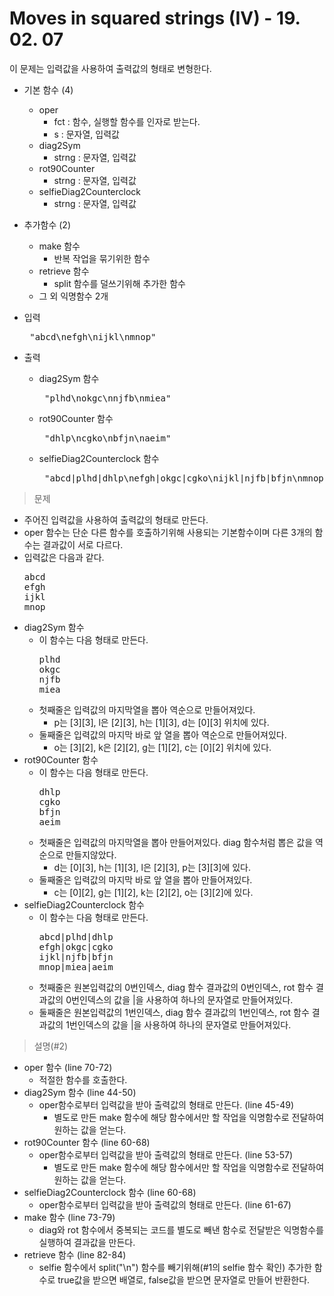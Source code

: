 # Moves in squared strings (IV) - 19. 02. 07

이 문제는 입력값을 사용하여 출력값의 형태로 변형한다.

- 기본 함수 (4)
  - oper
    - fct : 함수, 실행할 함수를 인자로 받는다.
    - s : 문자열, 입력값
  - diag2Sym
    - strng : 문자열, 입력값
  - rot90Counter
    - strng : 문자열, 입력값
  - selfieDiag2Counterclock
    - strng : 문자열, 입력값

- 추가함수 (2)
  - make 함수
    - 반복 작업을 묶기위한 함수
  - retrieve 함수
    - split 함수를 덜쓰기위해 추가한 함수
  - 그 외 익명함수 2개

- 입력 <br>
  <pre> "abcd\nefgh\nijkl\nmnop" </pre>
 
- 출력 <br>
  - diag2Sym 함수
    <pre> "plhd\nokgc\nnjfb\nmiea" </pre>
  - rot90Counter 함수
    <pre> "dhlp\ncgko\nbfjn\naeim" </pre>
  - selfieDiag2Counterclock 함수
    <pre> "abcd|plhd|dhlp\nefgh|okgc|cgko\nijkl|njfb|bfjn\nmnop|miea|aeim" </pre>

> 문제
  - 주어진 입력값을 사용하여 출력값의 형태로 만든다.
  - oper 함수는 단순 다른 함수를 호출하기위해 사용되는 기본함수이며 다른 3개의 함수는 결과값이 서로 다르다.
  - 입력값은 다음과 같다.
    <pre>
    abcd
    efgh
    ijkl
    mnop
    </pre>
  - diag2Sym 함수
    - 이 함수는 다음 형태로 만든다.
      <pre>
      plhd
      okgc
      njfb
      miea
      </pre>
    - 첫째줄은 입력값의 마지막열을 뽑아 역순으로 만들어져있다.
      - p는 [3][3], l은 [2][3], h는 [1][3], d는 [0][3] 위치에 있다.
    - 둘째줄은 입력값의 마지막 바로 앞 열을 뽑아 역순으로 만들어져있다.
      - o는 [3][2], k은 [2][2], g는 [1][2], c는 [0][2] 위치에 있다.
  - rot90Counter 함수
    - 이 함수는 다음 형태로 만든다.
      <pre>
      dhlp
      cgko
      bfjn
      aeim
      </pre>
    - 첫째줄은 입력값의 마지막열을 뽑아 만들어져있다. diag 함수처럼 뽑은 값을 역순으로 만들지않았다.
      - d는 [0][3], h는 [1][3], l은 [2][3], p는 [3][3]에 있다.
    - 둘째줄은 입력값의 마지막 바로 앞 열을 뽑아 만들어져있다. 
      - c는 [0][2], g는 [1][2], k는 [2][2], o는 [3][2]에 있다.
  - selfieDiag2Counterclock 함수
    - 이 함수는 다음 형태로 만든다.
      <pre>
      abcd|plhd|dhlp
      efgh|okgc|cgko
      ijkl|njfb|bfjn
      mnop|miea|aeim
      </pre>
    - 첫째줄은 원본입력값의 0번인덱스, diag 함수 결과값의 0번인덱스, rot 함수 결과값의 0번인덱스의 값을 |을 사용하여 하나의 문자열로 만들어져있다.
    - 둘째줄은 원본입력값의 1번인덱스, diag 함수 결과값의 1번인덱스, rot 함수 결과값의 1번인덱스의 값을 |을 사용하여 하나의 문자열로 만들어져있다.

> 설명(#2)
  - oper 함수 (line 70-72)
    - 적절한 함수를 호출한다. 
  - diag2Sym 함수 (line 44-50)
    - oper함수로부터 입력값을 받아 출력값의 형태로 만든다. (line 45-49)
      - 별도로 만든 make 함수에 해당 함수에서만 할 작업을 익명함수로 전달하여 원하는 값을 얻는다.
  - rot90Counter 함수 (line 60-68)
    - oper함수로부터 입력값을 받아 출력값의 형태로 만든다. (line 53-57)
      - 별도로 만든 make 함수에 해당 함수에서만 할 작업을 익명함수로 전달하여 원하는 값을 얻는다.
  - selfieDiag2Counterclock 함수 (line 60-68)
    - oper함수로부터 입력값을 받아 출력값의 형태로 만든다. (line 61-67)
  - make 함수 (line 73-79)
    - diag와 rot 함수에서 중복되는 코드를 별도로 빼낸 함수로 전달받은 익명함수를 실행하여 결과값을 만든다.
  - retrieve 함수 (line 82-84)
    - selfie 함수에서 split("\n") 함수를 빼기위해(#1의 selfie 함수 확인) 추가한 함수로 true값을 받으면 배열로, false값을 받으면 문자열로 만들어 반환한다.